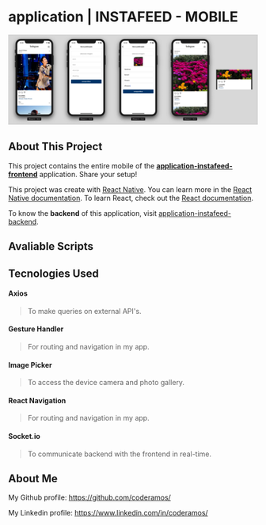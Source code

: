 # application | INSTAFEED - MOBILE

![codefolio-instafeed-mobile-demo](./src/codefolio-instafeed-mobile-demo.png)

## About This Project

This project contains the entire mobile of the **[application-instafeed-frontend](https://github.com/coderamos/application-instafeed-frontend)** application. Share your setup!

This project was create with [React Native](https://facebook.github.io/react-native/). You can learn more in the [React Native documentation](https://facebook.github.io/react-native/docs/getting-started). To learn React, check out the [React documentation](https://reactjs.org/).

To know the **backend** of this application, visit [application-instafeed-backend](https://github.com/coderamos/application-instafeed-backend).

## Avaliable Scripts

<!-- ### Run Project

In the project directory, you can run:

```
yarn install
```

and

```
yarn dev
```

Learn how to install `yarn` through the [official documentation](https://yarnpkg.com/pt-BR/docs/install).

Run the app in the development mode by opening [http://localhost:3333](http://localhost:3333) to view it in the browser.

The page will reload if you make edits. You will also see any lint errors in the console. -->

## Tecnologies Used

#### Axios

> To make queries on external API's.

#### Gesture Handler

> For routing and navigation in my app.

#### Image Picker

> To access the device camera and photo gallery.

#### React Navigation

> For routing and navigation in my app.

#### Socket.io

> To communicate backend with the frontend in real-time.

## About Me

My Github profile: https://github.com/coderamos/

My Linkedin profile: https://www.linkedin.com/in/coderamos/
